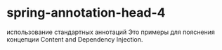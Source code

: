 # spring-annotation-head-4
использование стандартных аннотаций
Это примеры для пояснения концепции Content and Dependency Injection.
